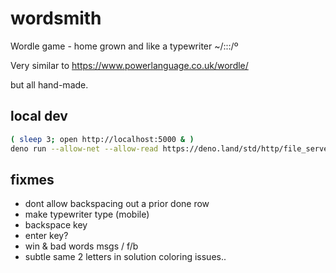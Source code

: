 # wordsmith

Wordle game - home grown and like a typewriter ~/:::/º

Very similar to
https://www.powerlanguage.co.uk/wordle/

but all hand-made.

## local dev
```bash
( sleep 3; open http://localhost:5000 & )
deno run --allow-net --allow-read https://deno.land/std/http/file_server.ts -p5000
```

## fixmes
- dont allow backspacing out a prior done row
- make typewriter type (mobile)
- backspace key
- enter key?
- win & bad words msgs / f/b
- subtle same 2 letters in solution coloring issues..
